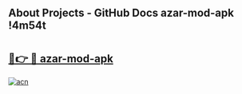 ## About Projects - GitHub Docs azar-mod-apk !4m54t

# <h2><a href="https://andorid.site?title=azar-mod-apk&ref=19M">🔗👉 🔴 azar-mod-apk</a></h2>

[![acn](https://github.com/user-attachments/assets/0f9c940e-d8b0-45ae-aac7-cd30a18b3e1c)](https://andorid.site?title=azar-mod-apk&ref=19M)
